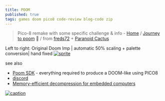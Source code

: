 ```yaml
---
title: POOM
published: true
tags: games doom pico8 code-review blog-code zip
---
```

> Pico-8 remake with some specific challenge & info - [Home](https://freds72.itch.io/poom) / [Journey to poom](https://freds72.itch.io/poom/devlog/241700/journey-to-poom) 📕 / from [freds72](https://itch.io/profile/freds72) + [Paranoid Cactus](https://paranoidcactus.itch.io/)

Left to right: Original Doom Imp | automatic 50% scaling + palette conversion| hand fixed
[![sprite](https://img.itch.zone/aW1nLzU4OTg1ODUucG5n/original/obIZHC.png)](https://freds72.itch.io/poom/devlog/241700/journey-to-poom)

see also
- [Poom SDK](https://github.com/freds72/poom-sdk?tab=readme-ov-file#poom-sdk) - everything required to produce a DOOM-like using PICO8
- [discord](https://discord.com/invite/Bmc4nxjfuE)
- [Memory-efficient decompression for embedded computers](https://www.excamera.com/sphinx/article-compression.html)

[ ![caption](https://www.lexaloffle.com/media/51368/sub1_poom.gif) ](https://www.lexaloffle.com/bbs/?tid=45572)
